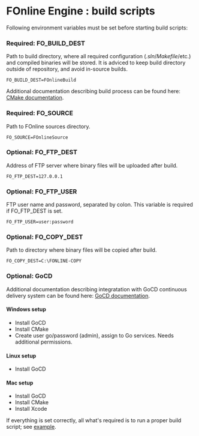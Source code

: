 # FOnline Engine : build scripts

Following environment variables must be set before starting build scripts:

### Required: FO_BUILD_DEST
Path to build directory, where all required configuration (_.sln_/_Makefile_/etc.) and compiled binaries will be stored.
It is adviced to keep build directory outside of repository, and avoid in-source builds.

`FO_BUILD_DEST=FOnlineBuild`

Additional documentation describing build process can be found here: [CMake documentation](https://cmake.org/documentation).

### Required: FO_SOURCE
Path to FOnline sources directory.

`FO_SOURCE=FOnlineSource`

### Optional: FO_FTP_DEST
Address of FTP server where binary files will be uploaded after build.

`FO_FTP_DEST=127.0.0.1`

### Optional: FO_FTP_USER
FTP user name and password, separated by colon. This variable is required if FO_FTP_DEST is set.

`FO_FTP_USER=user:password`

### Optional: FO_COPY_DEST
Path to directory where binary files will be copied after build.
 
`FO_COPY_DEST=C:\FONLINE-COPY`

### Optional: GoCD
Additional documentation describing integratation with GoCD continuous delivery system can be found here: [GoCD documentation](https://docs.gocd.org/).

#### Windows setup
- Install GoCD
- Install CMake
- Create user go/password (admin), assign to Go services. Needs additional permissions.

#### Linux setup
- Install GoCD

#### Mac setup
- Install GoCD
- Install CMake
- Install Xcode

If everything is set correctly, all what's required is to run a proper build script; see [example](gocd_example.png).
